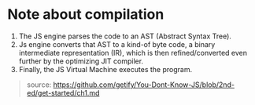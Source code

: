 # Note about compilation

1. The JS engine parses the code to an AST (Abstract Syntax Tree).
2. Js engine converts that AST to a kind-of byte code, a binary intermediate representation (IR), which is then refined/converted even further by the optimizing JIT compiler.
3. Finally, the JS Virtual Machine executes the program.

> source: https://github.com/getify/You-Dont-Know-JS/blob/2nd-ed/get-started/ch1.md
